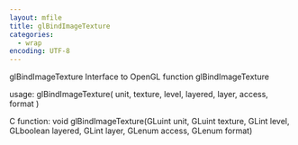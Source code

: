 ```yaml
---
layout: mfile
title: glBindImageTexture
categories:
  - wrap
encoding: UTF-8
---
```


glBindImageTexture  Interface to OpenGL function glBindImageTexture

usage:  glBindImageTexture( unit, texture, level, layered, layer, access, format )

C function:  void glBindImageTexture(GLuint unit, GLuint texture, GLint level, GLboolean layered, GLint layer, GLenum access, GLenum format)